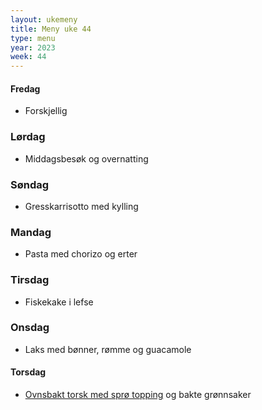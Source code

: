 ```yaml
---
layout: ukemeny
title: Meny uke 44
type: menu
year: 2023
week: 44
---
```


#### Fredag

- Forskjellig

### Lørdag

- Middagsbesøk og overnatting

### Søndag

- Gresskarrisotto med kylling

### Mandag

- Pasta med chorizo og erter

### Tirsdag

- Fiskekake i lefse

### Onsdag

- Laks med bønner, rømme og guacamole

#### Torsdag

- [Ovnsbakt torsk med sprø topping](https://www.godt.no/#!/oppskrift/8246/ovnsbakt-torsk-med-sproe-topping-kapers-og-sitronsmoer) og bakte grønnsaker
